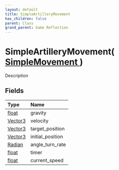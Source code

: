 ```yaml
---
layout: default
title: SimpleArtilleryMovement
has_children: false
parent: Class
grand_parent: Game Reflection
---
```

# SimpleArtilleryMovement( [ SimpleMovement ](/riftbreaker-wiki/docs/game-reflection/classes/simple_movement/) )
Description 

## Fields

| Type | Name |
|:----------|:--------------|
| [float](/riftbreaker-wiki/docs/game-reflection/components/float/) | gravity |
| [Vector3](/riftbreaker-wiki/docs/game-reflection/classes/vector3/) | velocity |
| [Vector3](/riftbreaker-wiki/docs/game-reflection/classes/vector3/) | target_position |
| [Vector3](/riftbreaker-wiki/docs/game-reflection/classes/vector3/) | initial_position |
| [Radian](/riftbreaker-wiki/docs/game-reflection/classes/radian/) | angle_turn_rate |
| [float](/riftbreaker-wiki/docs/game-reflection/components/float/) | timer |
| [float](/riftbreaker-wiki/docs/game-reflection/components/float/) | current_speed |

